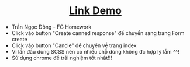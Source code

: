 <h1 style="text-align:center"><a href="https://tndong799.github.io/FGManagePage/" target="_blank">Link Demo</a></h1>
<ul>
    <li>Trần Ngọc Đông - FG Homework</li>
    <li>Click vào button "Create canned response" để chuyển sang trang Form create</li>
    <li>Click vào button "Cancle" để chuyển về trang index</li>
    <li>Vì lần đầu dùng SCSS nên có nhiều chỗ dùng không đc hợp lý lắm ^^!</li>
    <li>Sử dụng chrome để trải nghiệm tốt nhất!!!</li>
</ul>